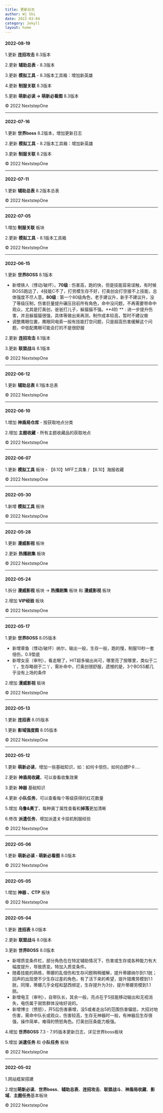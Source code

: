 ```yaml
---
title: 更新日志
author: Wj Shi
date: 2022-03-04
category: Jekyll
layout: home
---
```


#### 2022-08-19

1.更新 **连招攻击**   8.3版本

2.更新 **辅助总表** -  8.3版本

3.更新 **模拟工具** -  8.3版本工具箱：增加新英雄

4.更新 **制服关联** 8.3版本

5.更新 **萌新必读  ->  萌新必看图**  8.3版本

© 2022 NextstepOne

------



#### 2022-07-16

1.更新 **世界boss**   8.2版本，增加更新日志

2.更新 **模拟工具** -  8.2版本工具箱：增加新英雄

3.更新 **制服关联**  8.2版本

© 2022 NextstepOne

------



#### 2022-07-11

1.更新 **辅助总表**   8.2版本总表

© 2022 NextstepOne

------



#### 2022-07-05

1.增加 **制服关联** 板块

2.更新 **模拟工具** -  8.1版本工具箱

© 2022 NextstepOne

------



#### 2022-06-15

1.更新 **世界BOSS** 8.1版本

- 新增铁人（悸动/破坏）。**70级** : 伤害高，跑的快，但是技能容易误触，有时候BOSS跑远了，4技能C不了，打劳模生存不好，打奥创会打空接不上技能，总体强度不尽人意。**80级** : 第一个80级角色，老手建议升，新手不建议升，没了等级压制，伤害巨量提升碾压目前所有角色，命中没问题，不再需要带命中观众，尤其是打奥创，爸爸打儿子，躲猫猫不强。**4阶 ** : 进一步提升伤害，并且躲猫猫很强，具体等做出来再测，制作成本较高，暂时不建议做
- 调整鹰眼位置，鹰眼同电索一般有技能打空问题，只是超高伤害缓解这个问题，中低配鹰眼可能会打的不是很舒服

2.更新 **连招攻击** 8.1版本

3.更新 **联盟战斗** 8.1版本

© 2022 NextstepOne



------



#### 2022-06-12

1.更新 **辅助总表**   8.1版本总表

© 2022 NextstepOne

------



#### 2022-06-10

1.增加 **神盾局仓库**  - 按获取地点分类

2.增加 **主题收藏**  - 所有主题收藏品的获取地点

© 2022 NextstepOne

------



#### 2022-06-07

1.更新 **模拟工具** 板块 - 【8.10】MFF工具集  /  【8.10】海报收藏

© 2022 NextstepOne

------



#### 2022-05-30

1.新增 **模拟工具** 板块 

© 2022 NextstepOne

------



#### 2022-05-28

1.更新 **漫威影视** 板块 

2.更新 **热播剧集** 板块 

© 2022 NextstepOne



------



#### 2022-05-24

1.拆分 **漫威影视** 板块 → **热播剧集** 板块 和 **漫威影视** 板块

2.增加 **VIP经验** 板块 

© 2022 NextstepOne



------



#### 2022-05-17

1.更新 **世界BOSS** 8.05版本

- 新增章鱼（悸动/破坏）纳尔，输出一般，生存一般，跑的慢，制服10秒一套倍伤，0.9垫底
- 新增女巫（审判），看走眼了，HIT超多输出尚可，哪里亮了按哪里，类似于二丫，生存略弱于二丫，需补命中，打奥创很舒服，遗憾的是，3个BOSS都几乎没有上场的条件

2.增加 **漫威影视** 板块 

© 2022 NextstepOne



------



#### 2022-05-13

1.更新 **连招表** 8.05版本

1.更新 **影域强度图** 8.05版本

© 2022 NextstepOne



------



#### 2022-05-12

1.更新 **萌新必读**，增加一些基础知识，如：如何卡倍伤，如何白嫖P卡....

2.更新 **神盾局收藏**，可以查看收集效果

3.更新 **神器** 基础知识

4.更新 **小队任务**，可以查看每个等级获得的红花数量

5.增加 **乌鲁&奥丁**，每种奥丁属性查看和**掉落**更加清晰

6.修改 **派遣任务**，增加派遣关卡挂机制服经验

© 2022 NextstepOne



------



#### 2022-05-06

1.更新 **萌新必读 - 萌新必看图** 8.0版本

© 2022 NextstepOne



------



#### 2022-05-05

1.增加 **神器 、CTP** 板块

© 2022 NextstepOne



------



#### 2022-05-04

1.更新 **连招表** 8.0版本

2.更新 **联盟战斗** 8.0版本

3.更新 **世界BOSS** 8.0版本

- 新增质变条件栏，部分角色在在特定辅助情况下，伤害或生存或各种能力有大幅度提升，导致质变。特加入质变条件。
- 随着技能的熟练，蒂娜的乱倍伤和生存问题稍稍缓解，提升蒂娜纳尔到1.1胱；回声的出现使不少生存过差的角色，有了活下来的希望，提升猎鹰劳模到1.1胱，同理，蒂娜几乎全程和瑟西绑定，生存提升为3分，提升蒂娜劳模到1.1胱。
- 新增电王（审判），自带队长，其余一般，亮点在于5技能移动输出和无视消失，电伤属于弱势群体没啥好说的。
- 新增博士（愤怒），开5后伤害暴增，没5或者走出5的范围伤害偏低，大招对地伤害，需命中队长或观众，伤害较高，生存无神器时一般，有神器后生存很强，操作简单，难得的愤怒角色。打奥创压条能力极强。

4.增加 **世界BOSS** 7.3 - 7.95版本更新日志，详见世界boss板块

5.增加 **派遣任务** 和 **小队任务** 板块

© 2022 NextstepOne



------



#### 2022-05-02

1.网站框架搭建

2.增加**萌新必读**、**世界boss**、**辅助总表**、**连招攻击**、**联盟战斗**、**神盾局收藏**、**影域**、**主题任务**基本板块

© 2022 NextstepOne
